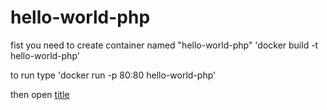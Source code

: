 # hello-world-php

fist you need to create container named "hello-world-php" 'docker build -t hello-world-php'

to run type 'docker run -p 80:80 hello-world-php'

then open [title](localhost)
